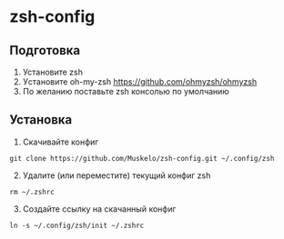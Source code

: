 # zsh-config

## Подготовка

1. Установите zsh
2. Уcтановите oh-my-zsh https://github.com/ohmyzsh/ohmyzsh
3. По желанию поставьте zsh консолью по умолчанию

## Установка

1. Скачивайте конфиг
```
git clone https://github.com/Muskelo/zsh-config.git ~/.config/zsh
```
2. Удалите (или переместите) текущий конфиг zsh
```
rm ~/.zshrc
```
3. Создайте ссылку на скачанный конфиг
```
ln -s ~/.config/zsh/init ~/.zshrc
```
